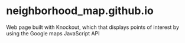 # neighborhood_map.github.io
Web page built with Knockout, which that displays points of interest by using the Google maps JavaScript API 
